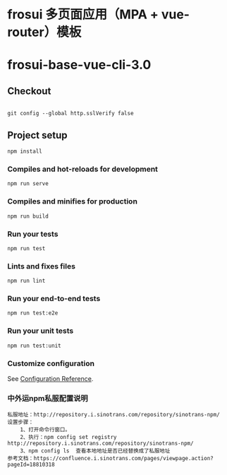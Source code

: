 # frosui 多页面应用（MPA + vue-router）模板
# frosui-base-vue-cli-3.0

## Checkout
```

git config --global http.sslVerify false

```

## Project setup
```
npm install
```

### Compiles and hot-reloads for development
```
npm run serve
```

### Compiles and minifies for production
```
npm run build
```

### Run your tests
```
npm run test
```

### Lints and fixes files
```
npm run lint
```

### Run your end-to-end tests
```
npm run test:e2e
```

### Run your unit tests
```
npm run test:unit
```

### Customize configuration
See [Configuration Reference](https://cli.vuejs.org/config/).

### 中外运npm私服配置说明
    私服地址：http://repository.i.sinotrans.com/repository/sinotrans-npm/ 
    设置步骤：
        1、打开命令行窗口。
        2、执行：npm config set registry http://repository.i.sinotrans.com/repository/sinotrans-npm/ 
        3、npm config ls  查看本地地址是否已经替换成了私服地址
    参考文档：https://confluence.i.sinotrans.com/pages/viewpage.action?pageId=18810318